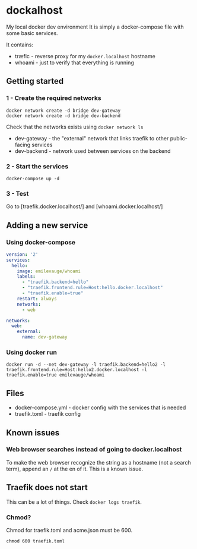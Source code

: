 # dockalhost
My local docker dev environment It is simply a docker-compose file with some basic services.

It contains:

* træfic - reverse proxy for my `docker.localhost` hostname
* whoami - just to verify that everything is running

## Getting started

### 1 - Create the required networks

```
docker network create -d bridge dev-gateway
docker network create -d bridge dev-backend
```

Check that the networks exists using `docker network ls`

* dev-gateway - the "external" network that links traefik to other public-facing services
* dev-backend - network used between services on the backend

### 2 - Start the services

`docker-compose up -d`

### 3 - Test

Go to [traefik.docker.localhost/] and [whoami.docker.localhost/]

## Adding a new service

### Using docker-compose

```yml
version: '2'
services:
  hello:
    image: emilevauge/whoami
    labels:
      - "traefik.backend=hello"
      - "traefik.frontend.rule=Host:hello.docker.localhost"
      - "traefik.enable=true"
    restart: always
    networks:
      - web

networks:
  web:
    external:
      name: dev-gateway
```

### Using docker run

```
docker run -d --net dev-gateway -l traefik.backend=hello2 -l traefik.frontend.rule=Host:hello2.docker.localhost -l traefik.enable=true emilevauge/whoami
```



## Files

* docker-compose.yml - docker config with the services that is needed
* traefik.toml - traefik config

## Known issues

### Web browser searches instead of going to docker.localhost

To make the web browser recognize the string as a hostname (not a search term), append an `/` at the en of it. This is a known issue.

## Traefik does not start

This can be a lot of things. Check `docker logs traefik`.

### Chmod?

Chmod for traefik.toml and acme.json must be 600.
```
chmod 600 traefik.toml
```
